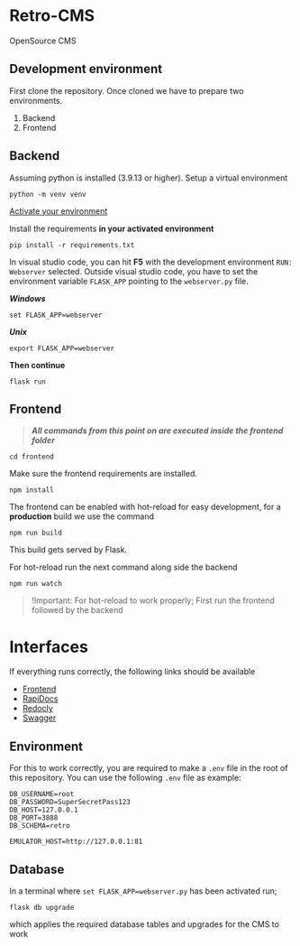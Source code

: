 # Retro-CMS
OpenSource CMS

## Development environment
First clone the repository. Once cloned we have to prepare two environments.
1. Backend
2. Frontend

## Backend
Assuming python is installed (3.9.13 or higher).
Setup a virtual environment
```
python -m venv venv
```
[Activate your environment](https://docs.python.org/3/tutorial/venv.html#creating-virtual-environments)

Install the requirements **in your activated environment**
```
pip install -r requirements.txt
```
In visual studio code, you can hit **F5** with the development environment `RUN: Webserver` selected.
Outside visual studio code, you have to set the environment variable `FLASK_APP` pointing to the `webserver.py` file.

***Windows***
```
set FLASK_APP=webserver
```
***Unix***
```
export FLASK_APP=webserver
```
**Then continue**
```
flask run
```

## Frontend
> ***All commands from this point on are executed inside the frontend folder***
  ```
  cd frontend
  ```

Make sure the frontend requirements are installed. 
```
npm install
```

The frontend can be enabled with hot-reload for easy development, for a **production** build we use the command
```
npm run build
```

This build gets served by Flask.

For hot-reload run the next command along side the backend
```
npm run watch
```

> !Important: For hot-reload to work properly; First run the frontend followed by the backend

# Interfaces
If everything runs correctly, the following links should be available
- [Frontend](http://127.0.0.1:5000/)
- [RapiDocs](http://127.0.0.1:5000/devs)
- [Redocly](http://127.0.0.1:5000/devs)
- [Swagger](http://127.0.0.1:5000/swagger-ui)


## Environment
For this to work correctly, you are required to make a `.env` file in the root of this repository.
You can use the following `.env` file as example:
```
DB_USERNAME=root
DB_PASSWORD=SuperSecretPass123
DB_HOST=127.0.0.1
DB_PORT=3888
DB_SCHEMA=retro

EMULATOR_HOST=http://127.0.0.1:81
```

## Database
In a terminal where `set FLASK_APP=webserver.py` has been activated run;
```
flask db upgrade
```
which applies the required database tables and upgrades for the CMS to work

